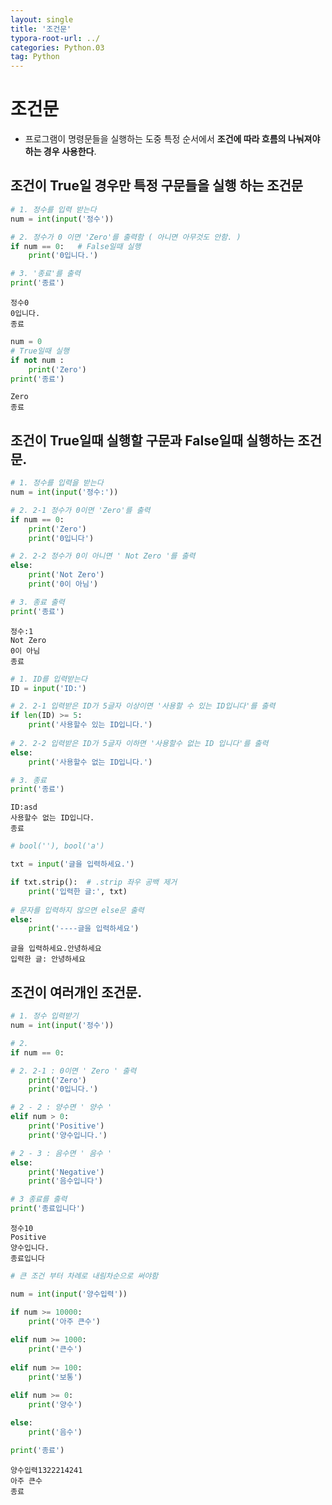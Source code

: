 ```yaml
---
layout: single
title: '조건문'
typora-root-url: ../
categories: Python.03
tag: Python
---
```


# 조건문

- 프로그램이 명령문들을 실행하는 도중 특정 순서에서 **조건에 따라 흐름의 나눠져야 하는 경우 사용한다**.

## 조건이 True일 경우만 특정 구문들을 실행 하는 조건문


```python
# 1. 정수를 입력 받는다
num = int(input('정수'))

# 2. 정수가 0 이면 'Zero'를 출력함 ( 아니면 아무것도 안함. )
if num == 0:   # False일때 실행
    print('0입니다.')

# 3. '종료'를 출력
print('종료')
```

    정수0
    0입니다.
    종료



```python
num = 0 
# True일때 실행
if not num : 
    print('Zero')
print('종료')
```

    Zero
    종료

## 조건이 True일때 실행할 구문과 False일때 실행하는 조건문.


```python
# 1. 정수를 입력을 받는다
num = int(input('정수:'))

# 2. 2-1 정수가 0이면 'Zero'를 출력
if num == 0: 
    print('Zero')
    print('0입니다')

# 2. 2-2 정수가 0이 아니면 ' Not Zero '를 출력
else: 
    print('Not Zero')
    print('0이 아님')

# 3. 종료 출력
print('종료')
```

    정수:1
    Not Zero
    0이 아님
    종료



```python
# 1. ID를 입력받는다
ID = input('ID:')

# 2. 2-1 입력받은 ID가 5글자 이상이면 '사용할 수 있는 ID입니다'를 출력
if len(ID) >= 5:
    print('사용할수 있는 ID입니다.')
    
# 2. 2-2 입력받은 ID가 5글자 이하면 '사용할수 없는 ID 입니다'를 출력
else:
    print('사용할수 없는 ID입니다.')

# 3. 종료
print('종료')
```

    ID:asd
    사용할수 없는 ID입니다.
    종료



```python
# bool(''), bool('a')

txt = input('글을 입력하세요.')

if txt.strip():  # .strip 좌우 공백 제거
    print('입력한 글:', txt)
    
# 문자를 입력하지 않으면 else문 출력
else:
    print('----글을 입력하세요')
```

    글을 입력하세요.안녕하세요
    입력한 글: 안녕하세요

## 조건이 여러개인 조건문.


```python
# 1. 정수 입력받기
num = int(input('정수'))

# 2. 
if num == 0:

# 2. 2-1 : 0이면 ' Zero ' 출력
    print('Zero')
    print('0입니다.')

# 2 - 2 : 양수면 ' 양수 ' 
elif num > 0: 
    print('Positive')
    print('양수입니다.')

# 2 - 3 : 음수면 ' 음수 '
else:
    print('Negative')
    print('음수입니다')

# 3 종료를 출력
print('종료입니다')
```

    정수10
    Positive
    양수입니다.
    종료입니다



```python
# 큰 조건 부터 차례로 내림차순으로 써야함

num = int(input('양수입력'))

if num >= 10000:   
    print('아주 큰수')
    
elif num >= 1000:
    print('큰수')
    
elif num >= 100:
    print('보통')

elif num >= 0:
    print('양수')
    
else:
    print('음수')

print('종료')
```

    양수입력1322214241
    아주 큰수
    종료
